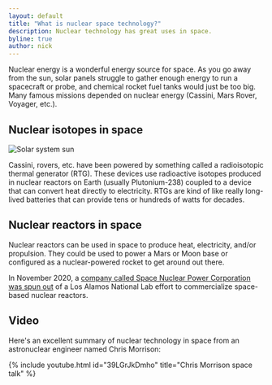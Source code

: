 ```yaml
---
layout: default
title: "What is nuclear space technology?"
description: Nuclear technology has great uses in space.
byline: true
author: nick
---
```


<div class="row">
<div class="col-md-8" markdown="1">

Nuclear energy is a wonderful energy source for space. As you go away from the
sun, solar panels struggle to gather enough energy to run a spacecraft or
probe, and chemical rocket fuel tanks would just be too big. Many famous
missions depended on nuclear energy (Cassini, Mars Rover, Voyager, etc.).

## Nuclear isotopes in space

<img class="img-fluid" src="/img/solar-system-insolence.png" alt="Solar system sun" title="Solar system sun" />

Cassini, rovers, etc. have been powered by something called a radioisotopic
thermal generator (RTG). These devices use radioactive isotopes produced in
nuclear reactors on Earth (usually Plutonium-238) coupled to a device that can
convert heat directly to electricity. RTGs are kind of like really long-lived
batteries that can provide tens or hundreds of watts for decades.

## Nuclear reactors in space

Nuclear reactors can be used in space to produce heat, electricity, and/or
propulsion. They could be used to power a Mars or Moon base or configured as a
nuclear-powered rocket to get around out there.

In November 2020, a [company called Space Nuclear Power Corporation was spun
out](https://www.nucnet.org/news/new-us-company-to-develop-los-alamos-kilopower-reactor-11-5-2020)
of a Los Alamos National Lab effort to commercialize space-based nuclear reactors.

## Video

Here's an excellent summary of nuclear technology in space from an
astronuclear engineer named Chris Morrison:

<div class="ratio ratio-16x9">
{% include youtube.html id="39LGrJkDmho" title="Chris Morrison space talk" %}
</div>
